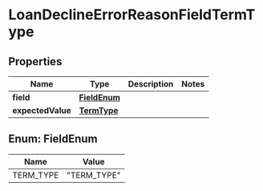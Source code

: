 # LoanDeclineErrorReasonFieldTermType

## Properties
Name | Type | Description | Notes
------------ | ------------- | ------------- | -------------
**field** | [**FieldEnum**](#FieldEnum) |  | 
**expectedValue** | [**TermType**](TermType.md) |  | 

<a name="FieldEnum"></a>
## Enum: FieldEnum
Name | Value
---- | -----
TERM_TYPE | &quot;TERM_TYPE&quot;
